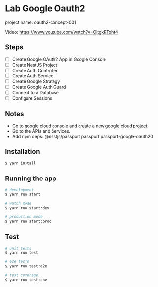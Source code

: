 # Lab Google Oauth2

project name: oauth2-concept-001

Video: https://www.youtube.com/watch?v=OitgkKTxht4

## Steps

- [ ] Create Google OAuth2 App in Google Console
- [ ] Create NestJS Project
- [ ] Create Auth Controller
- [ ] Create Auth Service
- [ ] Create Google Strategy
- [ ] Create Google Auth Guard
- [ ] Connect to a Database
- [ ] Configure Sessions

## Notes

- Go to google cloud console and create a new google cloud project.
- Go to the APIs and Services.
- Add npm deps: @nestjs/passport passport passport-google-oauth20

## Installation

```bash
$ yarn install
```

## Running the app

```bash
# development
$ yarn run start

# watch mode
$ yarn run start:dev

# production mode
$ yarn run start:prod
```

## Test

```bash
# unit tests
$ yarn run test

# e2e tests
$ yarn run test:e2e

# test coverage
$ yarn run test:cov
```
